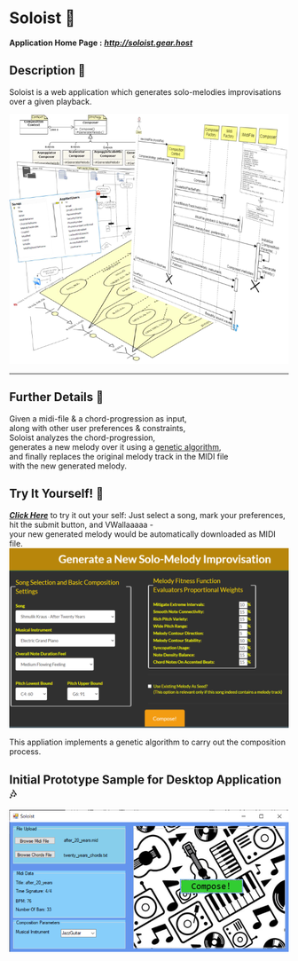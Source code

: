 
# Soloist :guitar:  
**Application Home Page :** __*http://soloist.gear.host*__  

## Description  :musical_score:  
Soloist is a web application which generates solo-melodies improvisations over a given playback.  

![DesignDiagramSnippet](Design/ScreenShots/designMix.png)
<hr/>

## Further Details :musical_keyboard: 
Given a midi-file & a chord-progression as input,   
along with other user preferences & constraints,  
Soloist analyzes the chord-progression,    
generates a new melody over it using a [genetic algorithm](https://en.wikipedia.org/wiki/Genetic_algorithm),  
and finally replaces the original melody track in the MIDI file  
with the new generated melody.

## Try It Yourself! :musical_note:
[_**Click Here**_](http://soloist.gear.host/Composition/Compose) to try it out your self: 
Just select a song, mark your preferences,  
hit the submit button, and VWallaaaaa -  
your new generated melody would be automatically downloaded as MIDI file. 
![DesignDiagramSnippet](Design/ScreenShots/compose.png)





This appliation implements a genetic algorithm to carry out the composition process. 

## Initial Prototype Sample for Desktop Application :notes: 
![Initial Prototype Sample](Design/prototype-screenshot.png)

